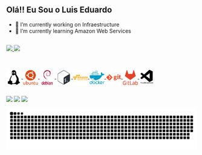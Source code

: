 ## Olá!! Eu Sou o Luis Eduardo


- 🔭 I’m currently working on Infraestructure
- 🌱 I’m currently learning Amazon Web Services


##

<div>
  <a href="https://github.com/luiseduardosc">
  <img height="180em" src="https://github-readme-stats.vercel.app/api?username=luiseduardosc&show_icons=true&theme=dark&include_all_commits=true&count_private=true"/>
  <img height="180em" src="https://github-readme-stats.vercel.app/api/top-langs/?username=luiseduardosc&layout=compact&langs_count=7&theme=dark"/>
</div>
  
  ##
  
  <div style="display: inline_block"><br>
   <img align="center" alt="Luis-Linux" height="40" width="40" src="https://raw.githubusercontent.com/devicons/devicon/master/icons/linux/linux-plain.svg">
   <img align="center" alt="Luis-Ubuntu" height="40" width="40" src="https://raw.githubusercontent.com/devicons/devicon/master/icons/ubuntu/ubuntu-plain-wordmark.svg">
   <img align="center" alt="Luis-Debian" height="40" width="40" src="https://raw.githubusercontent.com/devicons/devicon/master/icons/debian/debian-plain-wordmark.svg">
   <img align="center" alt="Luis-Bash" height="40" width="40" src="https://raw.githubusercontent.com/devicons/devicon/master/icons/bash/bash-plain.svg">
   <img align="center" alt="Luis-AWS" height="40" width="40" src="https://raw.githubusercontent.com/devicons/devicon/master/icons/amazonwebservices/amazonwebservices-plain-wordmark.svg">
   <img align="center" alt="Luis-Docker" height="40" width="40" src="https://raw.githubusercontent.com/devicons/devicon/master/icons/docker/docker-plain-wordmark.svg">
   <img align="center" alt="Luis-Git" height="40" width="40" src="https://raw.githubusercontent.com/devicons/devicon/master/icons/git/git-plain-wordmark.svg"> 
   <img align="center" alt="Luis-Gitlab" height="40" width="40" src="https://raw.githubusercontent.com/devicons/devicon/master/icons/gitlab/gitlab-plain-wordmark.svg">  
   <img align="center" alt="Luis-Vscode" height="40" width="40" src="https://raw.githubusercontent.com/devicons/devicon/master/icons/vscode/vscode-plain-wordmark.svg">
</div>
  
  ##
  
  <div>
  <a href="https://www.linkedin.com/in/luis-eduardo-santos-costa/" target="_blank"><img src="https://img.shields.io/badge/-LinkedIn-%230077B5?style=for-the-badge&logo=linkedin&logoColor=white" target="_blank"></a>
  <a href = "mailto:luiseduardo.tecno@gmail.com@gmail.com"><img src="https://img.shields.io/badge/-Gmail-%23333?style=for-the-badge&logo=gmail&logoColor=white" target="_blank"></a> 
  <a href="https://instagram.com/colocaronomedousuario" target="_blank"><img src="https://img.shields.io/badge/-Instagram-%23E4405F?style=for-the-badge&logo=instagram&logoColor=white" target="_blank"></a>
 
  ![Snake animation](https://github.com/luiseduardosc/luiseduardosc/blob/output/github-contribution-grid-snake.svg)
 
</div>
